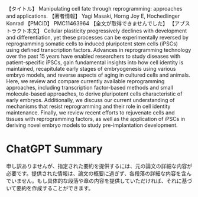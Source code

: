 【タイトル】
Manipulating cell fate through reprogramming: approaches and applications.
【著者情報】
Yagi Masaki, Horng Joy E, Hochedlinger Konrad
【PMCID】
PMC11463964
【全文が取得できませんでした】
【アブストラクト本文】
Cellular plasticity progressively declines with development and differentiation, yet these processes can be experimentally reversed by reprogramming somatic cells to induced pluripotent stem cells (iPSCs) using defined transcription factors. Advances in reprogramming technology over the past 15 years have enabled researchers to study diseases with patient-specific iPSCs, gain fundamental insights into how cell identity is maintained, recapitulate early stages of embryogenesis using various embryo models, and reverse aspects of aging in cultured cells and animals. Here, we review and compare currently available reprogramming approaches, including transcription factor-based methods and small molecule-based approaches, to derive pluripotent cells characteristic of early embryos. Additionally, we discuss our current understanding of mechanisms that resist reprogramming and their role in cell identity maintenance. Finally, we review recent efforts to rejuvenate cells and tissues with reprogramming factors, as well as the application of iPSCs in deriving novel embryo models to study pre-implantation development.
# ChatGPT Summary
申し訳ありませんが、指定された要約を提供するには、元の論文の詳細な内容が必要です。提供された情報は、論文の概要に過ぎず、各段落の詳細な内容を含んでいません。もし具体的な段落や章の内容を提供していただければ、それに基づいて要約を作成することができます。